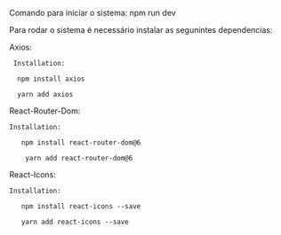 Comando para iniciar o sistema:
  npm run dev
  
Para rodar o sistema é necessário instalar as segunintes dependencias:
  
  
  Axios:
  
     Installation:
     
      npm install axios
      
      yarn add axios
      
 React-Router-Dom:
 
    Installation:
    
       npm install react-router-dom@6
        
        yarn add react-router-dom@6
        
 React-Icons:
 
    Installation:
    
       npm install react-icons --save
       
       yarn add react-icons --save
